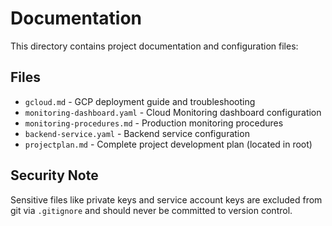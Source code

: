 # Documentation

This directory contains project documentation and configuration files:

## Files

- `gcloud.md` - GCP deployment guide and troubleshooting
- `monitoring-dashboard.yaml` - Cloud Monitoring dashboard configuration  
- `monitoring-procedures.md` - Production monitoring procedures
- `backend-service.yaml` - Backend service configuration
- `projectplan.md` - Complete project development plan (located in root)

## Security Note

Sensitive files like private keys and service account keys are excluded from git via `.gitignore` and should never be committed to version control.